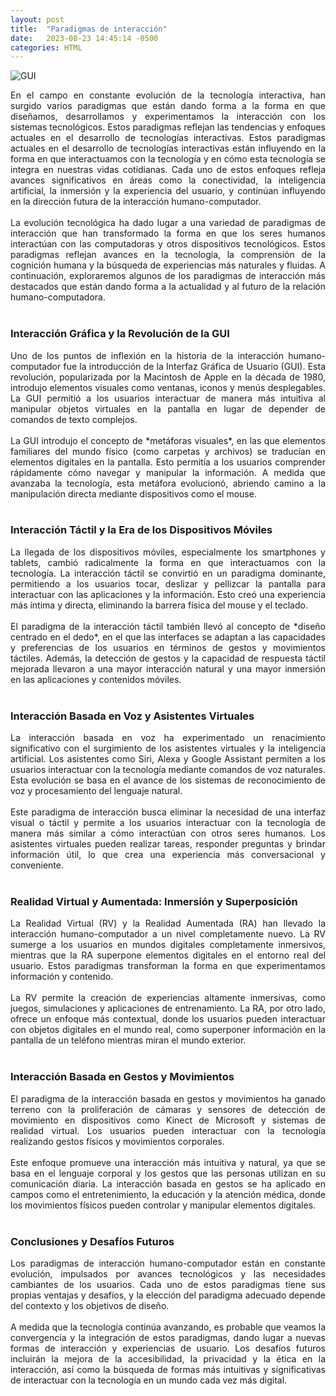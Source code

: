 ```yaml
---
layout: post
title:  "Paradigmas de interacción"
date:   2023-08-23 14:45:14 -0500
categories: HTML
---
```


![GUI](http://drive.google.com/uc?export=view&id=1nAYhAlSvqY3loLjzuuwt8Ae-WUOEBQGf)

<div style='text-align: justify'>
En el campo en constante evolución de la tecnología interactiva, han surgido varios paradigmas que están dando forma a la forma en que diseñamos, desarrollamos y experimentamos la interacción con los sistemas tecnológicos. Estos paradigmas reflejan las tendencias y enfoques actuales en el desarrollo de tecnologías interactivas. Estos paradigmas actuales en el desarrollo de tecnologías interactivas están influyendo en la forma en que interactuamos con la tecnología y en cómo esta tecnología se integra en nuestras vidas cotidianas. Cada uno de estos enfoques refleja avances significativos en áreas como la conectividad, la inteligencia artificial, la inmersión y la experiencia del usuario, y continúan influyendo en la dirección futura de la interacción humano-computador.
</div><br>

<div style='text-align: justify'>
La evolución tecnológica ha dado lugar a una variedad de paradigmas de interacción que han transformado la forma en que los seres humanos interactúan con las computadoras y otros dispositivos tecnológicos. Estos paradigmas reflejan avances en la tecnología, la comprensión de la cognición humana y la búsqueda de experiencias más naturales y fluidas. A continuación, exploraremos algunos de los paradigmas de interacción más destacados que están dando forma a la actualidad y al futuro de la relación humano-computadora.
</div><br>

### Interacción Gráfica y la Revolución de la GUI

<div style='text-align: justify'>
Uno de los puntos de inflexión en la historia de la interacción humano-computador fue la introducción de la Interfaz Gráfica de Usuario (GUI). Esta revolución, popularizada por la Macintosh de Apple en la década de 1980, introdujo elementos visuales como ventanas, iconos y menús desplegables. La GUI permitió a los usuarios interactuar de manera más intuitiva al manipular objetos virtuales en la pantalla en lugar de depender de comandos de texto complejos.
</div><br>

<div style='text-align: justify'>
La GUI introdujo el concepto de *metáforas visuales*, en las que elementos familiares del mundo físico (como carpetas y archivos) se traducían en elementos digitales en la pantalla. Esto permitía a los usuarios comprender rápidamente cómo navegar y manipular la información. A medida que avanzaba la tecnología, esta metáfora evolucionó, abriendo camino a la manipulación directa mediante dispositivos como el mouse.
</div><br>

### Interacción Táctil y la Era de los Dispositivos Móviles

<div style='text-align: justify'>
La llegada de los dispositivos móviles, especialmente los smartphones y tablets, cambió radicalmente la forma en que interactuamos con la tecnología. La interacción táctil se convirtió en un paradigma dominante, permitiendo a los usuarios tocar, deslizar y pellizcar la pantalla para interactuar con las aplicaciones y la información. Esto creó una experiencia más íntima y directa, eliminando la barrera física del mouse y el teclado.
</div><br>

<div style='text-align: justify'>
El paradigma de la interacción táctil también llevó al concepto de *diseño centrado en el dedo*, en el que las interfaces se adaptan a las capacidades y preferencias de los usuarios en términos de gestos y movimientos táctiles. Además, la detección de gestos y la capacidad de respuesta táctil mejorada llevaron a una mayor interacción natural y una mayor inmersión en las aplicaciones y contenidos móviles.
</div><br>

### Interacción Basada en Voz y Asistentes Virtuales

<div style='text-align: justify'>
La interacción basada en voz ha experimentado un renacimiento significativo con el surgimiento de los asistentes virtuales y la inteligencia artificial. Los asistentes como Siri, Alexa y Google Assistant permiten a los usuarios interactuar con la tecnología mediante comandos de voz naturales. Esta evolución se basa en el avance de los sistemas de reconocimiento de voz y procesamiento del lenguaje natural.
</div><br>

<div style='text-align: justify'>
Este paradigma de interacción busca eliminar la necesidad de una interfaz visual o táctil y permite a los usuarios interactuar con la tecnología de manera más similar a cómo interactúan con otros seres humanos. Los asistentes virtuales pueden realizar tareas, responder preguntas y brindar información útil, lo que crea una experiencia más conversacional y conveniente.
</div><br>

### Realidad Virtual y Aumentada: Inmersión y Superposición

<div style='text-align: justify'>
La Realidad Virtual (RV) y la Realidad Aumentada (RA) han llevado la interacción humano-computador a un nivel completamente nuevo. La RV sumerge a los usuarios en mundos digitales completamente inmersivos, mientras que la RA superpone elementos digitales en el entorno real del usuario. Estos paradigmas transforman la forma en que experimentamos información y contenido.
</div><br>

<div style='text-align: justify'>
La RV permite la creación de experiencias altamente inmersivas, como juegos, simulaciones y aplicaciones de entrenamiento. La RA, por otro lado, ofrece un enfoque más contextual, donde los usuarios pueden interactuar con objetos digitales en el mundo real, como superponer información en la pantalla de un teléfono mientras miran el mundo exterior.
</div><br>

### Interacción Basada en Gestos y Movimientos

<div style='text-align: justify'>
El paradigma de la interacción basada en gestos y movimientos ha ganado terreno con la proliferación de cámaras y sensores de detección de movimiento en dispositivos como Kinect de Microsoft y sistemas de realidad virtual. Los usuarios pueden interactuar con la tecnología realizando gestos físicos y movimientos corporales.
</div><br>

<div style='text-align: justify'>
Este enfoque promueve una interacción más intuitiva y natural, ya que se basa en el lenguaje corporal y los gestos que las personas utilizan en su comunicación diaria. La interacción basada en gestos se ha aplicado en campos como el entretenimiento, la educación y la atención médica, donde los movimientos físicos pueden controlar y manipular elementos digitales.
</div><br>

### Conclusiones y Desafíos Futuros

<div style='text-align: justify'>
Los paradigmas de interacción humano-computador están en constante evolución, impulsados por avances tecnológicos y las necesidades cambiantes de los usuarios. Cada uno de estos paradigmas tiene sus propias ventajas y desafíos, y la elección del paradigma adecuado depende del contexto y los objetivos de diseño.
</div><br>

<div style='text-align: justify'>
A medida que la tecnología continúa avanzando, es probable que veamos la convergencia y la integración de estos paradigmas, dando lugar a nuevas formas de interacción y experiencias de usuario. Los desafíos futuros incluirán la mejora de la accesibilidad, la privacidad y la ética en la interacción, así como la búsqueda de formas más intuitivas y significativas de interactuar con la tecnología en un mundo cada vez más digital.
</div><br>



